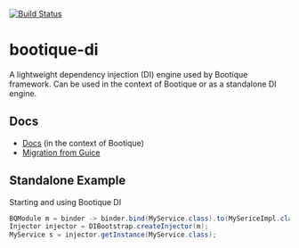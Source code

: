<!--
  Licensed to ObjectStyle LLC under one
  or more contributor license agreements.  See the NOTICE file
  distributed with this work for additional information
  regarding copyright ownership.  The ObjectStyle LLC licenses
  this file to you under the Apache License, Version 2.0 (the
  "License"); you may not use this file except in compliance
  with the License.  You may obtain a copy of the License at

    http://www.apache.org/licenses/LICENSE-2.0

  Unless required by applicable law or agreed to in writing,
  software distributed under the License is distributed on an
  "AS IS" BASIS, WITHOUT WARRANTIES OR CONDITIONS OF ANY
  KIND, either express or implied.  See the License for the
  specific language governing permissions and limitations
  under the License.
  -->

[![Build Status](https://travis-ci.org/bootique/bootique-di.svg)](https://travis-ci.org/bootique/bootique-di)

# bootique-di

A lightweight dependency injection (DI) engine used by Bootique framework. Can be used in the context of Bootique or as a standalone DI engine.

## Docs

- [Docs](https://bootique.io/docs/2.x/bootique-docs/#_bqruntime_and_di) (in the context of Bootique)
- [Migration from Guice](https://bootique.io/docs/2.x/migrate-from-guice/)

## Standalone Example

Starting and using Bootique DI 
```java
BQModule m = binder -> binder.bind(MyService.class).to(MySericeImpl.class);
Injector injector = DIBootstrap.createInjector(m);
MyService s = injector.getInstance(MyService.class);
```

